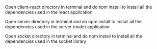 Open client-react directory in terminal and do npm install to install all the dependencies used in the react application


Open server directory in terminal and do npm install to install all the dependencies used in the server (node) application


Open socket directory in terminal and do npm install to install all the dependencies used in the socket library
